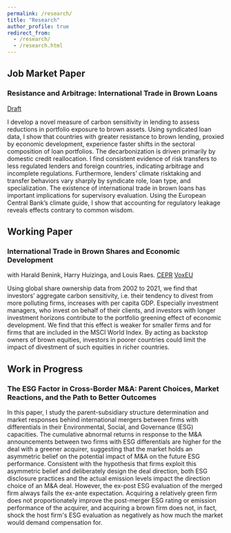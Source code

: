 ```yaml
---
permalink: /research/
title: "Research"
author_profile: true
redirect_from: 
  - /research/
  - /research.html
---
```

## Job Market Paper
### Resistance and Arbitrage: International Trade in Brown Loans
[Draft](https://www.dropbox.com/scl/fi/tjsxnh5b5ed22gdv86mi6/JMP_latest.pdf?rlkey=7li1u3eos0v79ehynfhb3dxe8&st=pwfz3wzx&dl=0)

I develop a novel measure of carbon sensitivity in lending to assess reductions in portfolio exposure to brown assets. Using syndicated loan data, I show that countries with greater resistance to brown lending, proxied by economic development, experience faster shifts in the sectoral composition of loan portfolios. The decarbonization is driven primarily by domestic credit reallocation. I find consistent evidence of risk transfers to less regulated lenders and foreign countries, indicating arbitrage and incomplete regulations. Furthermore, lenders’ climate risktaking and transfer behaviors vary sharply by syndicate role, loan type, and specialization. The existence of international trade in brown loans has important implications for supervisory evaluation. Using the European Central Bank’s climate guide, I show that accounting for regulatory leakage reveals effects contrary to common wisdom.
<br/>


## Working Paper
### International Trade in Brown Shares and Economic Development
with Harald Benink, Harry Huizinga, and Louis Raes. [CEPR](https://cepr.org/publications/dp18856) [VoxEU](https://cepr.org/voxeu/columns/international-trade-brown-shares-and-economic-development)

Using global share ownership data from 2002 to 2021, we find that investors’ aggregate carbon sensitivity, i.e. their tendency to divest from more polluting firms, increases with per capita GDP. Especially investment managers, who invest on behalf of their clients, and investors with longer investment horizons contribute to the portfolio greening effect of economic development. We find that this effect is weaker for smaller firms and for firms that are included in the MSCI World Index. By acting as backstop owners of brown equities, investors in poorer countries could limit the impact of divestment of such equities in richer countries.
<br/>


## Work in Progress
### The ESG Factor in Cross-Border M&A: Parent Choices, Market Reactions, and the Path to Better Outcomes
In this paper, I study the parent-subsidiary structure determination and market responses behind international mergers between firms with differentials in their Environmental, Social, and Governance (ESG) capacities. The cumulative abnormal returns in response to the M&A announcements between two firms with ESG differentials are higher for the deal with a greener acquirer, suggesting that the market holds an asymmetric belief on the potential impact of M&A on the future ESG performance. Consistent with the hypothesis that firms exploit this asymmetric belief and deliberately design the deal direction, both ESG disclosure practices and the actual emission levels impact the direction choice of an M&A deal. However, the ex-post ESG evaluation of the merged firm always fails the ex-ante expectation. Acquiring a relatively green firm does not proportionately improve the post-merger ESG rating or emission performance of the acquirer, and acquiring a brown firm does not, in fact, shock the host firm's ESG evaluation as negatively as how much the market would demand compensation for.

